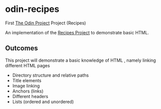 # odin-recipes
First [The Odin Project](https://www.theodinproject.com) Project (Recipes)

An implementation of the [Recipes Project](https://www.theodinproject.com/paths/foundations/courses/foundations/lessons/recipes)
to demonstrate basic HTML.

## Outcomes
This project will demonstrate a basic knowledge of HTML
, namely linking different HTML pages

* Directory structure and relative paths
* Title elements
* Image linking
* Anchors (links)
* Different headers
* Lists (ordered and unordered)


